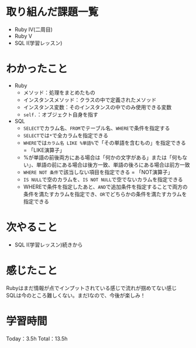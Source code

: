 # 取り組んだ課題一覧
- Ruby Ⅳ(二周目)
- Ruby Ⅴ
- SQL I(学習レッスン)

# わかったこと
- Ruby
  - メソッド：処理をまとめたもの
  - インスタンスメソッド：クラスの中で定義されたメソッド
  - インスタンス変数：そのインスタンスの中でのみ使用できる変数
  - `self.`：オブジェクト自身を指す
- SQL
  - `SELECT`でカラム名、`FROM`でテーブル名、`WHERE`で条件を指定する
  - `SELECT`では`*`で全カラムを指定できる
  - `WHERE`では`カラム名 LIKE %単語%`で「その単語を含むもの」を指定できる = 「LIKE演算子」
  - %が単語の前後両方にある場合は「何かの文字がある」または「何もない」、単語の前にある場合は後方一致、単語の後ろにある場合は前方一致
  - `WHERE NOT 条件`で該当しない項目を指定できる = 「NOT演算子」
  - `IS NULL`で空のカラムを、`IS NOT NULL`で空でないカラムを指定できる
  - WHEREで条件を指定したあと、`AND`で追加条件を指定することで両方の条件を満たすカラムを指定でき、`OR`でどちらかの条件を満たすカラムを指定できる

# 次やること
- SQL I(学習レッスン)続きから

# 感じたこと
Rubyはまだ情報が点でインプットされている感じで流れが掴めてない感じ  
SQLは今のところ難しくない。まだⅠなので、今後が楽しみ！

# 学習時間
Today：3.5h Total：13.5h
